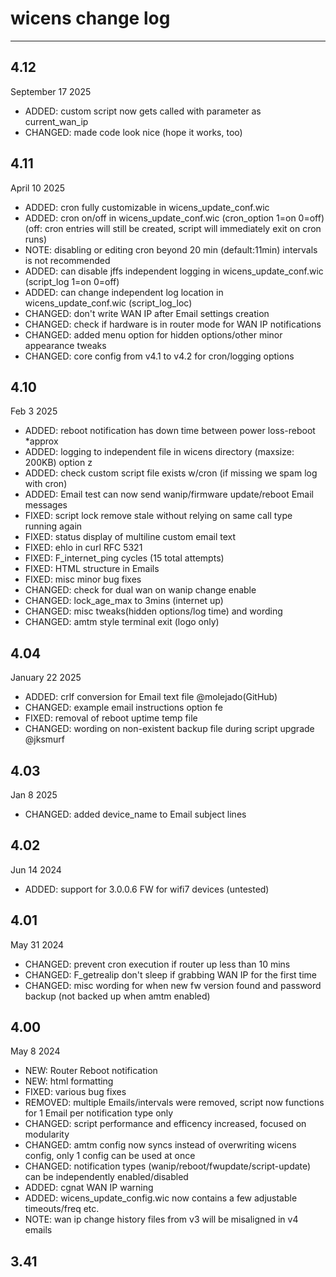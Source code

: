 # wicens change log
-----------------
## 4.12
September 17 2025
* ADDED: custom script now gets called with parameter as current_wan_ip
* CHANGED: made code look nice (hope it works, too) 
## 4.11
April 10 2025
* ADDED: cron fully customizable in wicens_update_conf.wic
* ADDED: cron on/off in wicens_update_conf.wic (cron_option 1=on 0=off) (off: cron entries will still be created, script will immediately exit on cron runs)
* NOTE: disabling or editing cron beyond 20 min (default:11min) intervals is not recommended
* ADDED: can disable jffs independent logging in wicens_update_conf.wic (script_log 1=on 0=off)
* ADDED: can change independent log location in wicens_update_conf.wic (script_log_loc)
* CHANGED: don't write WAN IP after Email settings creation
* CHANGED: check if hardware is in router mode for WAN IP notifications
* CHANGED: added menu option for hidden options/other minor appearance tweaks
* CHANGED: core config from v4.1 to v4.2 for cron/logging options
## 4.10
Feb 3 2025
* ADDED: reboot notification has down time between power loss-reboot *approx
* ADDED: logging to independent file in wicens directory (maxsize: 200KB) option z
* ADDED: check custom script file exists w/cron (if missing we spam log with cron)
* ADDED: Email test can now send wanip/firmware update/reboot Email messages
* FIXED: script lock remove stale without relying on same call type running again
* FIXED: status display of multiline custom email text
* FIXED: ehlo in curl RFC 5321
* FIXED: F_internet_ping cycles (15 total attempts)
* FIXED: HTML structure in Emails
* FIXED: misc minor bug fixes
* CHANGED: check for dual wan on wanip change enable
* CHANGED: lock_age_max to 3mins (internet up)
* CHANGED: misc tweaks(hidden options/log time) and wording
* CHANGED: amtm style terminal exit (logo only)

## 4.04
January 22 2025
* ADDED: crlf conversion for Email text file @molejado(GitHub)
* CHANGED: example email instructions option fe
* FIXED: removal of reboot uptime temp file
* CHANGED: wording on non-existent backup file during script upgrade @jksmurf

## 4.03
Jan 8 2025
* CHANGED: added device_name to Email subject lines

## 4.02
Jun 14 2024
* ADDED: support for 3.0.0.6 FW for wifi7 devices (untested)

## 4.01
May 31 2024
* CHANGED: prevent cron execution if router up less than 10 mins
* CHANGED: F_getrealip don't sleep if grabbing WAN IP for the first time
* CHANGED: misc wording for when new fw version found and password backup (not backed up when amtm enabled)

## 4.00
May 8 2024
* NEW: Router Reboot notification
* NEW: html formatting
* FIXED: various bug fixes
* REMOVED: multiple Emails/intervals were removed, script now functions for 1 Email per notification type only
* CHANGED: script performance and efficency increased, focused on modularity
* CHANGED: amtm config now syncs instead of overwriting wicens config, only 1 config can be used at once
* CHANGED: notification types (wanip/reboot/fwupdate/script-update) can be independently enabled/disabled
* ADDED: cgnat WAN IP warning
* ADDED: wicens_update_config.wic now contains a few adjustable timeouts/freq etc.
* NOTE: wan ip change history files from v3 will be misaligned in v4 emails

## 3.41
